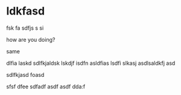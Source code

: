 # ldkfasd

fsk fa
sdfjs
s
si 

how are you doing?

same


dlfia laskd
sdlfkjaldsk lskdjf isdfn asldfias lsdfi slkasj  asdlsaldkfj  asd

sdlfkjasd foasd 

sfsf
dfee
sdfadf asdf asdf 
dda:f
